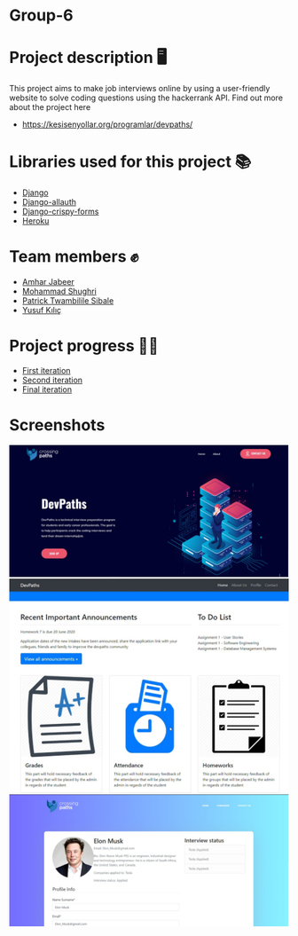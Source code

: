 # Group-6


# Project description 🖥
This project aims to make job interviews online by using a user-friendly website to solve coding questions using the hackerrank API. Find out more about the project here 
- https://kesisenyollar.org/programlar/devpaths/

# Libraries used for this project 📚
- [Django](https://www.djangoproject.com/)
- [Django-allauth](https://github.com/pennersr/django-allauth)
- [Django-crispy-forms](https://django-crispy-forms.readthedocs.io/en/latest/)
- [Heroku](https://www.heroku.com/)

# Team members ✊
- [Amhar Jabeer](https://github.com/Ajabeer)
- [Mohammad Shughri](https://github.com/MXS11)
- [Patrick Twambilile Sibale](https://github.com/Twambie)
- [Yusuf Kılıç](https://github.com/yusufkilic96)

# Project progress 👨‍💻
- [First iteration](https://drive.google.com/file/d/15zk94OXDtCtNN4cH1IpfMtzmZiB988A1/view?usp=sharing)
- [Second iteration](https://drive.google.com/file/d/1S6MdIyo80X_SWQzmuZpct1nP5S6joTYn/view?usp=sharing)
- [Final iteration](https://drive.google.com/file/d/1rTVLGmWfide2lyrYyHYxJ7TQXuOIw4gh/view?usp=sharing)

# Screenshots
![](screenshots/1.jpg)
![](screenshots/2.jpg)
![](screenshots/3.jpeg)
